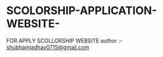 # SCOLORSHIP-APPLICATION-WEBSITE-
FOR APPLY SCOLLORSHIP WEBSITE 
author :- shubhamjadhav0715@gmail.com
